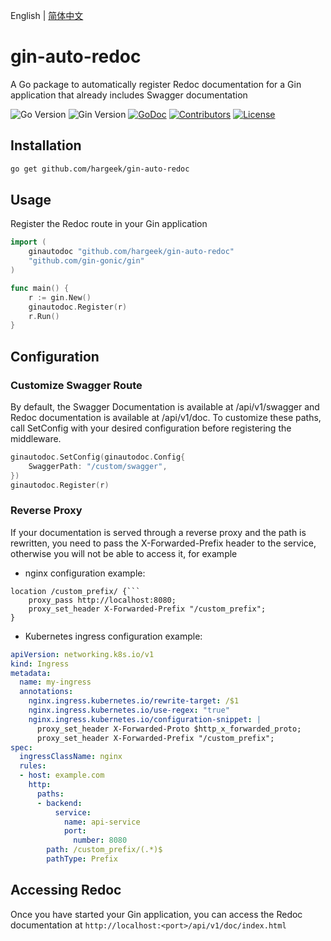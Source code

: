 English | [简体中文](./README-cn.md) 

# gin-auto-redoc

A Go package to automatically register Redoc documentation for a Gin application that already includes Swagger documentation

![Go Version](https://img.shields.io/badge/Go-%3E%3D%201.22-%23007d9c)
![Gin Version](https://img.shields.io/badge/Gin-%3E%3D1.10-green)
[![GoDoc](https://godoc.org/github.com/hargeek/gin-auto-redoc?status.svg)](https://pkg.go.dev/github.com/hargeek/gin-auto-redoc)
[![Contributors](https://img.shields.io/github/contributors/hargeek/gin-auto-redoc)](https://github.com/hargeek/gin-auto-redoc/graphs/contributors)
[![License](https://img.shields.io/github/license/hargeek/gin-auto-redoc)](./LICENSE)

## Installation

```bash
go get github.com/hargeek/gin-auto-redoc
```

## Usage

Register the Redoc route in your Gin application

```go
import (
    ginautodoc "github.com/hargeek/gin-auto-redoc"
    "github.com/gin-gonic/gin"
)

func main() {
    r := gin.New()
    ginautodoc.Register(r)
    r.Run()
}
```

## Configuration

### Customize Swagger Route

By default, the Swagger Documentation is available at /api/v1/swagger and Redoc documentation is available at /api/v1/doc. To customize these paths, call SetConfig with your desired configuration before registering the middleware.

```go
ginautodoc.SetConfig(ginautodoc.Config{
    SwaggerPath: "/custom/swagger",
})
ginautodoc.Register(r)
```

### Reverse Proxy

If your documentation is served through a reverse proxy and the path is rewritten, you need to pass the X-Forwarded-Prefix header to the service, otherwise you will not be able to access it, for example

- nginx configuration example:

```nginx
location /custom_prefix/ {```
    proxy_pass http://localhost:8080;
    proxy_set_header X-Forwarded-Prefix "/custom_prefix";
}
```

- Kubernetes ingress configuration example:

```yaml
apiVersion: networking.k8s.io/v1
kind: Ingress
metadata:
  name: my-ingress
  annotations:
    nginx.ingress.kubernetes.io/rewrite-target: /$1
    nginx.ingress.kubernetes.io/use-regex: "true"
    nginx.ingress.kubernetes.io/configuration-snippet: |
      proxy_set_header X-Forwarded-Proto $http_x_forwarded_proto;
      proxy_set_header X-Forwarded-Prefix "/custom_prefix";
spec:
  ingressClassName: nginx
  rules:
  - host: example.com
    http:
      paths:
      - backend:
          service:
            name: api-service
            port:
              number: 8080
        path: /custom_prefix/(.*)$
        pathType: Prefix
```

## Accessing Redoc

Once you have started your Gin application, you can access the Redoc documentation at `http://localhost:<port>/api/v1/doc/index.html`
